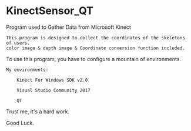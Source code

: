 # KinectSensor_QT
Program used to Gather Data from Microsoft Kinect

	This program is designed to collect the coordinates of the skeletons of users.
	color image & depth image & Coordinate conversion function included.

To use this program, you have to configure a mountain of environments.

	My environments:

		Kinect For Windows SDK v2.0

		Visual Studio Community 2017

		QT

Trust me, it's a hard work.

Good Luck.
